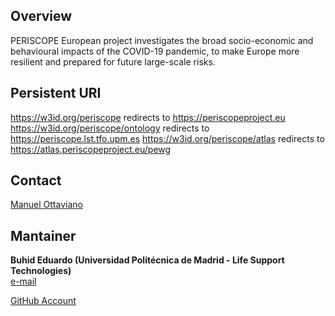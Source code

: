 ## Overview
PERISCOPE European project investigates the broad socio-economic and behavioural impacts of the COVID-19 pandemic, to make Europe more resilient and prepared for future large-scale risks.

## Persistent URI 
https://w3id.org/periscope redirects to https://periscopeproject.eu
https://w3id.org/periscope/ontology redirects to https://periscope.lst.tfo.upm.es
https://w3id.org/periscope/atlas redirects to https://atlas.periscopeproject.eu/pewg


## Contact
[Manuel Ottaviano](mailto:mottaviano@lst.tfo.upm.es)

## Mantainer
**Buhid Eduardo (Universidad Politécnica de Madrid - Life Support Technologies)**  
[e-mail](mailto:ebuhid@lst.tfo.upm.es)

[GitHub Account](https://github.com/PeriscopeProject)
